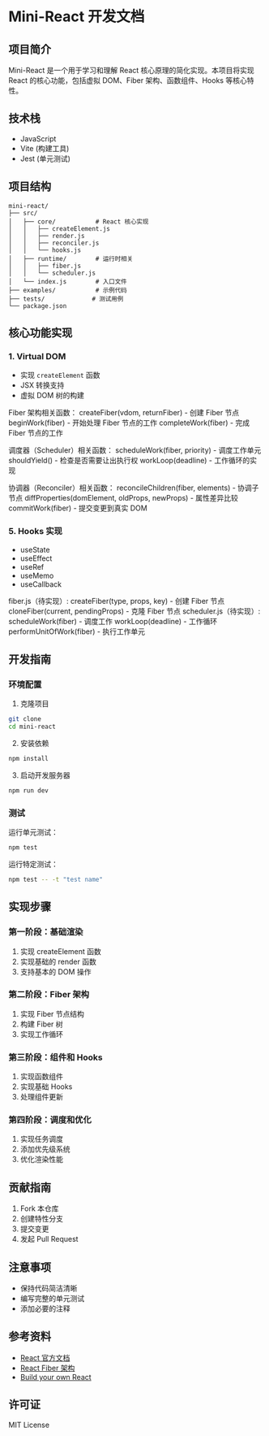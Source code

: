 # Mini-React 开发文档

## 项目简介
Mini-React 是一个用于学习和理解 React 核心原理的简化实现。本项目将实现 React 的核心功能，包括虚拟 DOM、Fiber 架构、函数组件、Hooks 等核心特性。

## 技术栈
- JavaScript
- Vite (构建工具)
- Jest (单元测试)

## 项目结构
```
mini-react/
├── src/
│   ├── core/           # React 核心实现
│   │   ├── createElement.js
│   │   ├── render.js
│   │   ├── reconciler.js
│   │   └── hooks.js
│   ├── runtime/        # 运行时相关
│   │   ├── fiber.js
│   │   └── scheduler.js
│   └── index.js        # 入口文件
├── examples/           # 示例代码
├── tests/             # 测试用例
└── package.json
```

## 核心功能实现

### 1. Virtual DOM
- 实现 `createElement` 函数
- JSX 转换支持
- 虚拟 DOM 树的构建

Fiber 架构相关函数：
createFiber(vdom, returnFiber) - 创建 Fiber 节点
beginWork(fiber) - 开始处理 Fiber 节点的工作
completeWork(fiber) - 完成 Fiber 节点的工作

调度器（Scheduler）相关函数：
scheduleWork(fiber, priority) - 调度工作单元
shouldYield() - 检查是否需要让出执行权
workLoop(deadline) - 工作循环的实现

协调器（Reconciler）相关函数：
reconcileChildren(fiber, elements) - 协调子节点
diffProperties(domElement, oldProps, newProps) - 属性差异比较
commitWork(fiber) - 提交变更到真实 DOM

### 5. Hooks 实现
- useState
- useEffect
- useRef
- useMemo
- useCallback


fiber.js（待实现）:
createFiber(type, props, key) - 创建 Fiber 节点
cloneFiber(current, pendingProps) - 克隆 Fiber 节点
scheduler.js（待实现）:
scheduleWork(fiber) - 调度工作
workLoop(deadline) - 工作循环
performUnitOfWork(fiber) - 执行工作单元


## 开发指南

### 环境配置
1. 克隆项目
```bash
git clone 
cd mini-react
```

2. 安装依赖
```bash
npm install
```

3. 启动开发服务器
```bash
npm run dev
```

### 测试
运行单元测试：
```bash
npm test
```

运行特定测试：
```bash
npm test -- -t "test name"
```

## 实现步骤

### 第一阶段：基础渲染
1. 实现 createElement 函数
2. 实现基础的 render 函数
3. 支持基本的 DOM 操作

### 第二阶段：Fiber 架构
1. 实现 Fiber 节点结构
2. 构建 Fiber 树
3. 实现工作循环

### 第三阶段：组件和 Hooks
1. 实现函数组件
2. 实现基础 Hooks
3. 处理组件更新

### 第四阶段：调度和优化
1. 实现任务调度
2. 添加优先级系统
3. 优化渲染性能

## 贡献指南
1. Fork 本仓库
2. 创建特性分支
3. 提交变更
4. 发起 Pull Request

## 注意事项
- 保持代码简洁清晰
- 编写完整的单元测试
- 添加必要的注释

## 参考资料
- [React 官方文档](https://reactjs.org/docs/getting-started.html)
- [React Fiber 架构](https://github.com/acdlite/react-fiber-architecture)
- [Build your own React](https://pomb.us/build-your-own-react/)

## 许可证
MIT License

